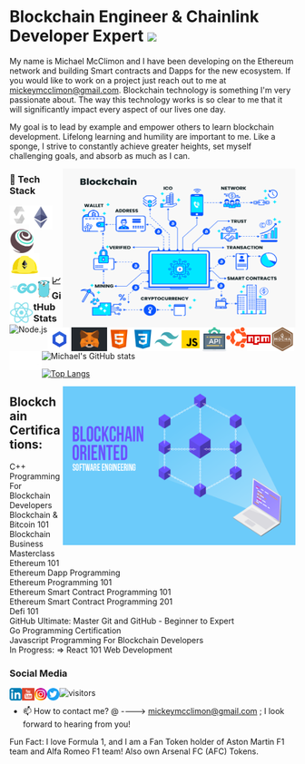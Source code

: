# Blockchain Engineer & Chainlink Developer Expert <img src="https://raw.githubusercontent.com/MartinHeinz/MartinHeinz/master/wave.gif" width="30px">
 My name is Michael McClimon and I have been developing on the Ethereum network and building Smart contracts and Dapps for the new ecosystem. If you would like to work on a project just reach out to me at  mickeymcclimon@gmail.com. Blockchain technology is something I'm very passionate about. The way this technology works is so clear to me that it will significantly impact every aspect of our lives one day.
  
My goal is to lead by example and empower others to learn blockchain development. Lifelong learning and humility are important to me. Like a sponge, I strive to constantly achieve greater heights, set myself challenging goals, and absorb as much as I can.
<br/>        
  
<img align="right" alt="GIF" src="blockchain-use-cases.png" width="410" height="280" /> 
 
### 🔨 Tech Stack 

  <a href="https://docs.soliditylang.org/en/v0.8.4/#" target="_blank"> <img src="./solidity.svg" alt="Solidity" align="left" height='34px'/></a>
  <img align="left" alt="Ethereum" height ="42px" src="./Ethereum.png">
  <img align="left" alt="Truffle" height ="42px" src="./truffle.svg">
  <img align="left" alt="Hardhat" height ="42px" src="./hardhat.svg">
  <img align="left" alt="Golang" height ="42px" src="./Golang.png">
  <a href="https://reactjs.org/" target="_blank"><img align="left" alt="React" height ="42px" src="./react.svg"></a>
  <a href="https://nodejs.org" target="_blank"><img align="left" alt="Node.js" height ="42px" src="https://raw.githubusercontent.com/rahul-jha98/github_readme_icons/main/language_and_tools/square/node/node.svg"></a>
  <img align="left" alt="Chainlink" height ="42px" src="./chainlink.png">
  <img align="left" alt="Metamask" height ="42px" src="./metamask2.png">
  <img align="left" alt="HTML5" height ="42px" src="./html.svg">
  <img align="left" alt="CSS3" height ="42px" src="./css.svg">
  <img align="left" alt="Tailwind CSS" height ="42px" src="./tailwindcss.svg">
  <img align="left" alt="JavaScript" height ="42px" src="./javascript.svg">
  <img align="left" alt="REST APIs" height ="42px" src="./api.svg">
  <a href="https://ubuntu.com/" target="_blank"><img src="./ubuntu.svg" alt="Ubuntu" align="left" height='36px'/></a>
<a href="https://www.npmjs.com/" target="_blank"><img src="./npm.svg" alt="npm" align="left" height='42px'/></a>
<a href="https://mochajs.org/" target="_blank"><img src="./mochajs.svg" alt="Mocha" align="left" height='42px'/></a>
  <a href="https://nextjs.org/" target="_blank"> <img src="./nextjs.png" alt="Next.js" align="left" height='34px'/></a>
<br/>
<br/>
<br/>
<br/>
  
<br/>
 
### 📈 GitHub Stats 
![Michael's GitHub stats](https://github-readme-stats.vercel.app/api?username=michaelmcclimon&theme=chartreuse-dark&show_icons=true)

[![Top Langs](https://github-readme-stats.vercel.app/api/top-langs/?username=michaelmcclimon&theme=tokyonight&show_icons=true&layout=compact)](https://github.com/michaelmcclimon/github-readme-stats)

<img align="right" alt="GIF" src="Blockchain-Oriented-Software-Engineering.png" width="410" height="280" />

## Blockchain Certifications:
C++ Programming For Blockchain Developers<br>
Blockchain & Bitcoin 101<br>
Blockchain Business Masterclass<br>
Ethereum 101<br>
Ethereum Dapp Programming<br>
Ethereum Programming 101<br>
Ethereum Smart Contract Programming 101<br>
Ethereum Smart Contract Programming 201<br>
Defi 101<br>
GitHub Ultimate: Master Git and GitHub - Beginner to Expert<br>
Go Programming Certification<br>
Javascript Programming For Blockchain Developers<br>
In Progress: => React 101 Web Development<br>
 ### Social Media 
<a href="https://www.linkedin.com/in/michael-mcclimon-a949471b7/" target="_blank">
  <img src="./LinkedIn.png" align="left" alt="Michael's LinkedIn" width="22px">
</a>
<a href="https://www.youtube.com/channel/UCc0xgA7ro4dtnxE6PAlJhlg" target="_blank">
  <img src="./youtube.svg" align="left" alt="Michael's YouTube" width="22px">
</a>
<a href="https://www.instagram.com/mickeymcclimon/" target="_blank"> 
  <img src="./Instagram.png" align="left" alt="Michael's Instagram" width="22px">
</a>
<a href="https://twitter.com/McclimonMichael" target="_blank">
  <img src="./Twitter.png" align="left" alt="Michael's Twitter" width="22px">
</a>  
 
![visitors](https://page-views.glitch.me/badge?page_id=michaelmcclimon.visitor-badge)

- 📫 How to contact me? @ ----> mickeymcclimon@gmail.com ; I look forward to hearing from you!

Fun Fact: I love Formula 1, and I am a Fan Token holder of Aston Martin F1 team and Alfa Romeo F1 team! 
Also own Arsenal FC (AFC) Tokens.

<!---
michaelmcclimon/michaelmcclimon is a ✨ special ✨ repository because its `README.md` (this file) appears on your GitHub profile.
You can click the Preview link to take a look at your changes.
--->
 
